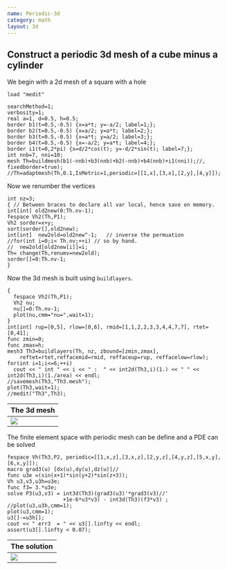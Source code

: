 ```yaml
---
name: Periodic-3d
category: math
layout: 3d
---
```


## Construct a periodic 3d mesh of a cube minus a cylinder

We begin with a 2d mesh of a square with a hole
~~~freefem
load "medit"

searchMethod=1;
verbosity=1;
real a=1, d=0.5, h=0.5;
border b1(t=0.5,-0.5) {x=a*t; y=-a/2; label=1;};
border b2(t=0.5,-0.5) {x=a/2; y=a*t; label=2;};
border b3(t=0.5,-0.5) {x=a*t; y=a/2; label=3;};
border b4(t=0.5,-0.5) {x=-a/2; y=a*t; label=4;};
border i1(t=0,2*pi) {x=d/2*cos(t); y=-d/2*sin(t); label=7;};
int nnb=7, nni=10; 
mesh Th=buildmesh(b1(-nnb)+b3(nnb)+b2(-nnb)+b4(nnb)+i1(nni));//, fixedborder=true);
//Th=adaptmesh(Th,0.1,IsMetric=1,periodic=[[1,x],[3,x],[2,y],[4,y]]);

~~~
Now we renumber the vertices
~~~freefem
int nz=3;
{ // Between braces to declare all var local, hence save on memory.
int[int] old2new(0:Th.nv-1);
fespace Vh2(Th,P1);
Vh2 sorder=x+y; 
sort(sorder[],old2new);
int[int]  new2old=old2new^-1;   // inverse the permuation 
//for(int i=0;i< Th.nv;++i) // so by hand. 
//  new2old[old2new[i]]=i;
Th= change(Th,renumv=new2old);
sorder[]=0:Th.nv-1;
}
~~~
Now the 3d mesh is built using $\texttt{buildlayers}$.
~~~freefem
{
  fespace Vh2(Th,P1);
  Vh2 nu;
  nu[]=0:Th.nv-1;
  plot(nu,cmm="nu=",wait=1);
}
int[int] rup=[0,5], rlow=[0,6], rmid=[1,1,2,2,3,3,4,4,7,7], rtet=[0,41];
func zmin=0;
func zmax=h;
mesh3 Th3=buildlayers(Th, nz, zbound=[zmin,zmax],
    reftet=rtet,reffacemid=rmid, reffaceup=rup, reffacelow=rlow);
for(int i=1;i<=6;++i)
  cout << " int " << i << " :  " << int2d(Th3,i)(1.) << " " << int2d(Th3,i)(1./area) << endl;
//savemesh(Th3,"Th3.mesh");
plot(Th3,wait=1);
//medit("Th3",Th3);
~~~

|The 3d mesh |
|------------|
|![][_mesh]  |

The finite element space with periodic mesh can be define and a PDE can be solved
~~~freefem
fespace Vh(Th3,P2, periodic=[[1,x,z],[3,x,z],[2,y,z],[4,y,z],[5,x,y],[6,x,y]]);
macro grad3(u) [dx(u),dy(u),dz(u)]//
func u3e =(sin(x+1)*sin(y+2)*sin(z+3));
Vh u3,v3,u3h=u3e;
func f3= 3.*u3e;
solve P3(u3,v3) = int3d(Th3)(grad3(u3)'*grad3(v3)//'
                  +1e-6*u3*v3) - int3d(Th3)(f3*v3) ;
//plot(u3,u3h,cmm=1);
plot(u3,cmm=1);
u3[]-=u3h[];
cout << " err3  = " << u3[].linfty << endl;
assert(u3[].linfty < 0.07);
~~~

|The solution            |
|------------------------|
|![][_solution]          |

[_mesh]: https://raw.githubusercontent.com/FreeFem/FreeFem-markdown-figures/main/examples/3d/periodic-3d/mesh.png

[_solution]: https://raw.githubusercontent.com/FreeFem/FreeFem-markdown-figures/main/examples/3d/periodic-3d/solution.png
